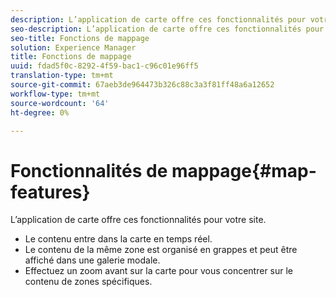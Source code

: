 ```yaml
---
description: L’application de carte offre ces fonctionnalités pour votre site.
seo-description: L’application de carte offre ces fonctionnalités pour votre site.
seo-title: Fonctions de mappage
solution: Experience Manager
title: Fonctions de mappage
uuid: fdad5f0c-8292-4f59-bac1-c96c01e96ff5
translation-type: tm+mt
source-git-commit: 67aeb3de964473b326c88c3a3f81ff48a6a12652
workflow-type: tm+mt
source-wordcount: '64'
ht-degree: 0%

---
```



# Fonctionnalités de mappage{#map-features}

L’application de carte offre ces fonctionnalités pour votre site.



* Le contenu entre dans la carte en temps réel.
* Le contenu de la même zone est organisé en grappes et peut être affiché dans une galerie modale.
* Effectuez un zoom avant sur la carte pour vous concentrer sur le contenu de zones spécifiques.

